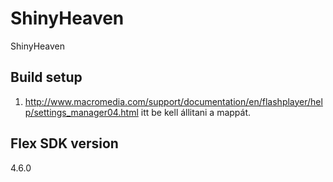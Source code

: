 ShinyHeaven
===========

ShinyHeaven

Build setup
-----------
1.  http://www.macromedia.com/support/documentation/en/flashplayer/help/settings_manager04.html
    itt be kell állitani a mappát.

Flex SDK version
----------------
4.6.0
